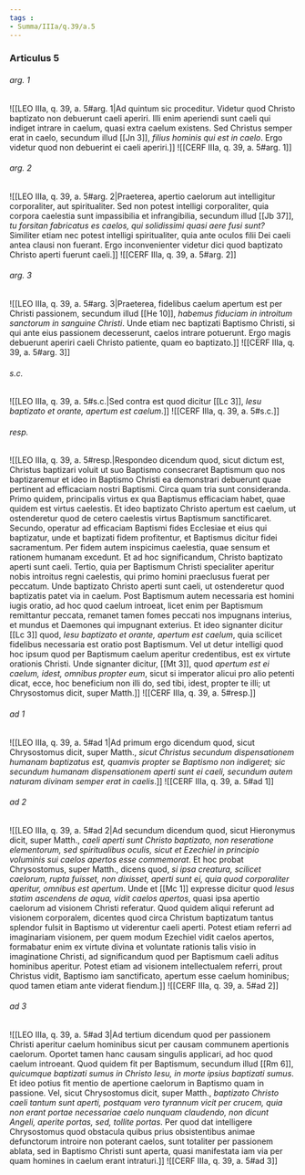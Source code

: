 ```yaml
---
tags : 
- Summa/IIIa/q.39/a.5
---
```


### Articulus 5

###### arg. 1
![[LEO IIIa, q. 39, a. 5#arg. 1|Ad quintum sic proceditur. Videtur quod Christo baptizato non debuerunt caeli aperiri. Illi enim aperiendi sunt caeli qui indiget intrare in caelum, quasi extra caelum existens. Sed Christus semper erat in caelo, secundum illud [[Jn 3]], *filius hominis qui est in caelo*. Ergo videtur quod non debuerint ei caeli aperiri.]]
![[CERF IIIa, q. 39, a. 5#arg. 1]]

###### arg. 2
![[LEO IIIa, q. 39, a. 5#arg. 2|Praeterea, apertio caelorum aut intelligitur corporaliter, aut spiritualiter. Sed non potest intelligi corporaliter, quia corpora caelestia sunt impassibilia et infrangibilia, secundum illud [[Jb 37]], *tu forsitan fabricatus es caelos, qui solidissimi quasi aere fusi sunt?* Similiter etiam nec potest intelligi spiritualiter, quia ante oculos filii Dei caeli antea clausi non fuerant. Ergo inconvenienter videtur dici quod baptizato Christo aperti fuerunt caeli.]]
![[CERF IIIa, q. 39, a. 5#arg. 2]]

###### arg. 3
![[LEO IIIa, q. 39, a. 5#arg. 3|Praeterea, fidelibus caelum apertum est per Christi passionem, secundum illud [[He 10]], *habemus fiduciam in introitum sanctorum in sanguine Christi*. Unde etiam nec baptizati Baptismo Christi, si qui ante eius passionem decesserunt, caelos intrare potuerunt. Ergo magis debuerunt aperiri caeli Christo patiente, quam eo baptizato.]]
![[CERF IIIa, q. 39, a. 5#arg. 3]]

###### s.c.
![[LEO IIIa, q. 39, a. 5#s.c.|Sed contra est quod dicitur [[Lc 3]], *Iesu baptizato et orante, apertum est caelum*.]]
![[CERF IIIa, q. 39, a. 5#s.c.]]

###### resp.
![[LEO IIIa, q. 39, a. 5#resp.|Respondeo dicendum quod, sicut dictum est, Christus baptizari voluit ut suo Baptismo consecraret Baptismum quo nos baptizaremur et ideo in Baptismo Christi ea demonstrari debuerunt quae pertinent ad efficaciam nostri Baptismi. Circa quam tria sunt consideranda. Primo quidem, principalis virtus ex qua Baptismus efficaciam habet, quae quidem est virtus caelestis. Et ideo baptizato Christo apertum est caelum, ut ostenderetur quod de cetero caelestis virtus Baptismum sanctificaret. Secundo, operatur ad efficaciam Baptismi fides Ecclesiae et eius qui baptizatur, unde et baptizati fidem profitentur, et Baptismus dicitur fidei sacramentum. Per fidem autem inspicimus caelestia, quae sensum et rationem humanam excedunt. Et ad hoc significandum, Christo baptizato aperti sunt caeli. Tertio, quia per Baptismum Christi specialiter aperitur nobis introitus regni caelestis, qui primo homini praeclusus fuerat per peccatum. Unde baptizato Christo aperti sunt caeli, ut ostenderetur quod baptizatis patet via in caelum. Post Baptismum autem necessaria est homini iugis oratio, ad hoc quod caelum introeat, licet enim per Baptismum remittantur peccata, remanet tamen fomes peccati nos impugnans interius, et mundus et Daemones qui impugnant exterius. Et ideo signanter dicitur [[Lc 3]] quod, *Iesu baptizato et orante, apertum est caelum*, quia scilicet fidelibus necessaria est oratio post Baptismum. Vel ut detur intelligi quod hoc ipsum quod per Baptismum caelum aperitur credentibus, est ex virtute orationis Christi. Unde signanter dicitur, [[Mt 3]], quod *apertum est ei caelum, idest, omnibus propter eum*, sicut si imperator alicui pro alio petenti dicat, ecce, hoc beneficium non illi do, sed tibi, idest, propter te illi; ut Chrysostomus dicit, super Matth.]]
![[CERF IIIa, q. 39, a. 5#resp.]]

###### ad 1
![[LEO IIIa, q. 39, a. 5#ad 1|Ad primum ergo dicendum quod, sicut Chrysostomus dicit, super Matth., *sicut Christus secundum dispensationem humanam baptizatus est, quamvis propter se Baptismo non indigeret; sic secundum humanam dispensationem aperti sunt ei caeli, secundum autem naturam divinam semper erat in caelis*.]]
![[CERF IIIa, q. 39, a. 5#ad 1]]

###### ad 2
![[LEO IIIa, q. 39, a. 5#ad 2|Ad secundum dicendum quod, sicut Hieronymus dicit, super Matth., *caeli aperti sunt Christo baptizato, non reseratione elementorum, sed spiritualibus oculis, sicut et Ezechiel in principio voluminis sui caelos apertos esse commemorat*. Et hoc probat Chrysostomus, super Matth., dicens quod, *si ipsa creatura, scilicet caelorum, rupta fuisset, non dixisset, aperti sunt ei, quia quod corporaliter aperitur, omnibus est apertum*. Unde et [[Mc 1]] expresse dicitur quod *Iesus statim ascendens de aqua, vidit caelos apertos*, quasi ipsa apertio caelorum ad visionem Christi referatur. Quod quidem aliqui referunt ad visionem corporalem, dicentes quod circa Christum baptizatum tantus splendor fulsit in Baptismo ut viderentur caeli aperti. Potest etiam referri ad imaginariam visionem, per quem modum Ezechiel vidit caelos apertos, formabatur enim ex virtute divina et voluntate rationis talis visio in imaginatione Christi, ad significandum quod per Baptismum caeli aditus hominibus aperitur. Potest etiam ad visionem intellectualem referri, prout Christus vidit, Baptismo iam sanctificato, apertum esse caelum hominibus; quod tamen etiam ante viderat fiendum.]]
![[CERF IIIa, q. 39, a. 5#ad 2]]

###### ad 3
![[LEO IIIa, q. 39, a. 5#ad 3|Ad tertium dicendum quod per passionem Christi aperitur caelum hominibus sicut per causam communem apertionis caelorum. Oportet tamen hanc causam singulis applicari, ad hoc quod caelum introeant. Quod quidem fit per Baptismum, secundum illud [[Rm 6]], *quicumque baptizati sumus in Christo Iesu, in morte ipsius baptizati sumus*. Et ideo potius fit mentio de apertione caelorum in Baptismo quam in passione. Vel, sicut Chrysostomus dicit, super Matth., *baptizato Christo caeli tantum sunt aperti, postquam vero tyrannum vicit per crucem, quia non erant portae necessariae caelo nunquam claudendo, non dicunt Angeli, aperite portas, sed, tollite portas*. Per quod dat intelligere Chrysostomus quod obstacula quibus prius obsistentibus animae defunctorum introire non poterant caelos, sunt totaliter per passionem ablata, sed in Baptismo Christi sunt aperta, quasi manifestata iam via per quam homines in caelum erant intraturi.]]
![[CERF IIIa, q. 39, a. 5#ad 3]]


